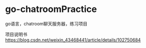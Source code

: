 # go-chatroomPractice
go语言，chatroom聊天服务器，练习项目

项目说明书
https://blog.csdn.net/weixin_43468441/article/details/102750684
